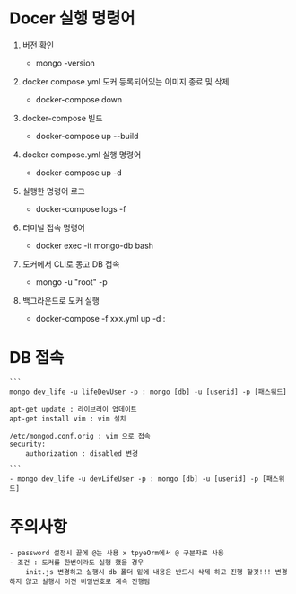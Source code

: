 
# Docer 실행 명령어

1. 버전 확인
    - mongo -version

2. docker compose.yml 도커 등록되어있는 이미지 종료 및 삭제
    - docker-compose down 

3. docker-compose 빌드
    - docker-compose up --build

4. docker compose.yml 실행 명령어
    - docker-compose up -d  

5. 실행한 명령어 로그
    - docker-compose logs -f 

6. 터미널 접속 명령어
    - docker exec -it mongo-db bash

7. 도커에서 CLI로 몽고 DB 접속 
    - mongo -u "root" -p 

8. 백그라운드로 도커 실행
    - docker-compose -f xxx.yml up -d : 

# DB 접속
    ``` 
    mongo dev_life -u lifeDevUser -p : mongo [db] -u [userid] -p [패스워드]

    apt-get update : 라이브러이 업데이트
    apt-get install vim : vim 설치

    /etc/mongod.conf.orig : vim 으로 접속
    security:
        authorization : disabled 변경

    ```
    - mongo dev_life -u devLifeUser -p : mongo [db] -u [userid] -p [패스워드]

# 주의사항
    - password 설정시 끝에 @는 사용 x tpyeOrm에서 @ 구분자로 사용
    - 조건 : 도커를 한번이라도 실행 했을 경우
        init.js 변경하고 실행시 db 폴더 밑에 내용은 반드시 삭제 하고 진행 할것!!! 변경하지 않고 실행시 이전 비밀번호로 계속 진행됨